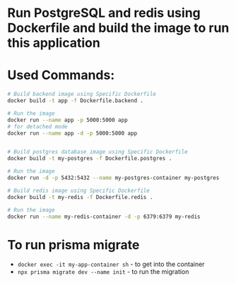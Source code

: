 # Run PostgreSQL and redis using Dockerfile and build the image to run this application

# Used Commands:

```bash
# Build backend image using Specific Dockerfile
docker build -t app -f Dockerfile.backend .

# Run the image
docker run --name app -p 5000:5000 app
# for detached mode
docker run --name app -d -p 5000:5000 app


# Build postgres database image using Specific Dockerfile
docker build -t my-postgres -f Dockerfile.postgres .

# Run the image
docker run -d -p 5432:5432 --name my-postgres-container my-postgres

# Build redis image using Specific Dockerfile
docker build -t my-redis -f Dockerfile.redis .

# Run the image
docker run --name my-redis-container -d -p 6379:6379 my-redis
```

# To run prisma migrate

- `docker exec -it my-app-container sh` - to get into the container
- `npx prisma migrate dev --name init` - to run the migration
